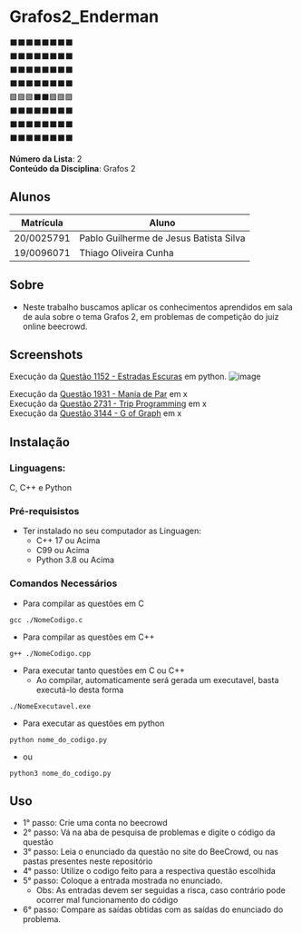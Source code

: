 # Grafos2_Enderman 
⬛⬛⬛⬛⬛⬛⬛⬛ <br>
⬛⬛⬛⬛⬛⬛⬛⬛ <br>
⬛⬛⬛⬛⬛⬛⬛⬛ <br>
⬛⬛⬛⬛⬛⬛⬛⬛ <br>
🟪🟪🟪⬛⬛🟪🟪🟪 <br>
⬛⬛⬛⬛⬛⬛⬛⬛ <br>
⬛⬛⬛⬛⬛⬛⬛⬛ <br>
⬛⬛⬛⬛⬛⬛⬛⬛ <br>

**Número da Lista**: 2 <br>
**Conteúdo da Disciplina**: Grafos 2 <br>

## Alunos
|Matrícula | Aluno |
| -- | -- |
| 20/0025791  |  Pablo Guilherme de Jesus Batista Silva |
| 19/0096071  |  Thiago Oliveira Cunha |

## Sobre 
- Neste trabalho buscamos aplicar os conhecimentos aprendidos em sala de aula sobre o tema Grafos 2, em problemas de competição do juiz online beecrowd.

## Screenshots

Execução da [Questão 1152 - Estradas Escuras](https://github.com/projeto-de-algoritmos/Grafos2_Enderman/tree/master/Thiago/1152%20-%20Estradas%20Escuras) em python.
![image](https://github.com/projeto-de-algoritmos/Grafos2_Enderman/assets/71983200/fada1dec-3a61-478d-9e8b-d49ac050fe9b)

Execução da [Questão 1931 - Mania de Par](https://github.com/projeto-de-algoritmos/Grafos2_Enderman/tree/master/Thiago/1931%20Mania%20de%20Par) em x <br>
Execução da [Questão 2731 - Trip Programming](https://github.com/projeto-de-algoritmos/Grafos2_Enderman/tree/master/Pablo) em x <br>
Execução da [Questão 3144 - G of Graph](https://github.com/projeto-de-algoritmos/Grafos2_Enderman/tree/master/Pablo) em x <br>

## Instalação 

### **Linguagens:** 
C, C++ e Python

### **Pré-requisistos**
* Ter instalado no seu computador as Linguagen:
    * C++ 17 ou Acima
    * C99 ou Acima
    * Python 3.8 ou Acima

### **Comandos Necessários**
* Para compilar as questões em C
```
gcc ./NomeCodigo.c 
```
* Para compilar as questões em C++
```
g++ ./NomeCodigo.cpp 
```
* Para executar tanto questões em C ou C++
    * Ao compilar, automaticamente será gerada um executavel, basta executá-lo desta forma
```
./NomeExecutavel.exe
```
* Para executar as questões em python
```
python nome_do_codigo.py
```

* ou
```
python3 nome_do_codigo.py
```

## Uso 

* 1° passo: Crie uma conta no beecrowd 
* 2° passo: Vá na aba de pesquisa de problemas e digite o código da questão
* 3° passo: Leia o enunciado da questão no site do BeeCrowd, ou nas pastas presentes neste repositório
* 4° passo: Utilize o codigo feito para a respectiva questão escolhida
* 5° passo: Coloque a entrada mostrada no enunciado.
    * Obs: As entradas devem ser seguidas a risca, caso contrário pode ocorrer mal funcionamento do código
* 6° passo: Compare as saídas obtidas com as saídas do enunciado do problema.
    





